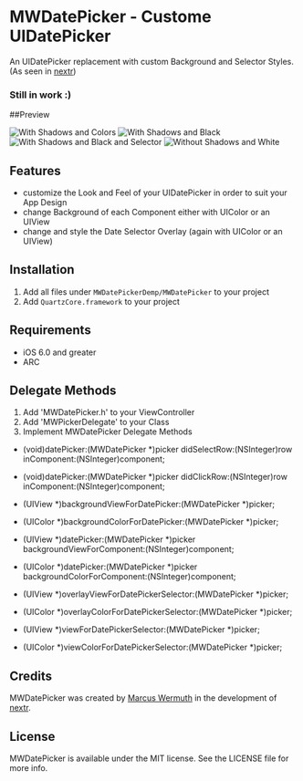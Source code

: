 MWDatePicker - Custome UIDatePicker
===================================

An UIDatePicker replacement with custom Background and Selector Styles. (As seen in [nextr](https://itunes.apple.com/de/app/nextr/id628098698?mt=8))

### Still in work :)

##Preview

![With Shadows and Colors](http://f.cl.ly/items/2F0k1C0y0r2E453l2F3B/Bildschirmfoto%202013-06-11%20um%2016.50.06.png)
![With Shadows and Black](http://f.cl.ly/items/1A171P1q1z1r070G2s30/Bildschirmfoto%202013-06-11%20um%2016.50.41.png)
![With Shadows and Black and Selector](http://f.cl.ly/items/072H2m3n3o010E211f2Q/Bildschirmfoto%202013-06-11%20um%2016.52.00.png)
![Without Shadows and White](http://f.cl.ly/items/1p1o1g1t183C2t0Y161e/Bildschirmfoto%202013-06-11%20um%2016.52.40.png)


## Features

- customize the Look and Feel of your UIDatePicker in order to suit your App Design
- change Background of each Component either with UIColor or an UIView
- change and style the Date Selector Overlay (again with UIColor or an UIView)

## Installation

1. Add all files under `MWDatePickerDemp/MWDatePicker` to your project
2. Add `QuartzCore.framework` to your project

## Requirements

- iOS 6.0 and greater
- ARC

## Delegate Methods

1. Add 'MWDatePicker.h' to your ViewController
2. Add 'MWPickerDelegate' to your Class
3. Implement MWDatePicker Delegate Methods

- (void)datePicker:(MWDatePicker \*)picker didSelectRow:(NSInteger)row inComponent:(NSInteger)component;
- (void)datePicker:(MWDatePicker \*)picker didClickRow:(NSInteger)row inComponent:(NSInteger)component;

- (UIView \*)backgroundViewForDatePicker:(MWDatePicker \*)picker;
- (UIColor \*)backgroundColorForDatePicker:(MWDatePicker \*)picker;

- (UIView \*)datePicker:(MWDatePicker \*)picker backgroundViewForComponent:(NSInteger)component;
- (UIColor \*)datePicker:(MWDatePicker \*)picker backgroundColorForComponent:(NSInteger)component;

- (UIView \*)overlayViewForDatePickerSelector:(MWDatePicker \*)picker;
- (UIColor \*)overlayColorForDatePickerSelector:(MWDatePicker \*)picker;

- (UIView \*)viewForDatePickerSelector:(MWDatePicker \*)picker;
- (UIColor \*)viewColorForDatePickerSelector:(MWDatePicker \*)picker;

## Credits

MWDatePicker was created by [Marcus Wermuth](http://www.mwermuth.com) in the development of [nextr](https://itunes.apple.com/de/app/nextr/id628098698?mt=8).


## License
MWDatePicker is available under the MIT license. See the LICENSE file for more info.

